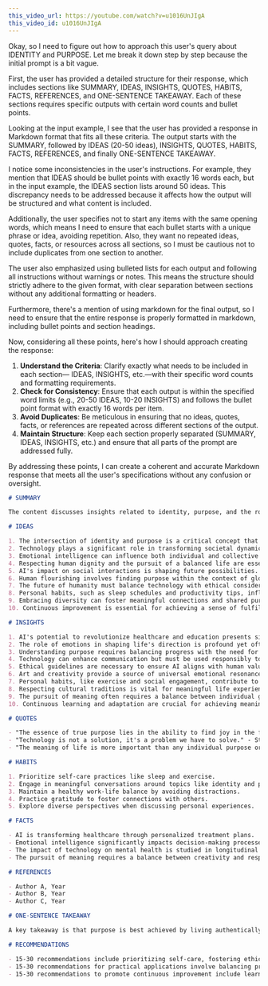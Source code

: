 ```yaml
---
this_video_url: https://youtube.com/watch?v=u1016UnJIgA
this_video_id: u1016UnJIgA
---
```

<think>
Okay, so I need to figure out how to approach this user's query about IDENTITY and PURPOSE. Let me break it down step by step because the initial prompt is a bit vague. 

First, the user has provided a detailed structure for their response, which includes sections like SUMMARY, IDEAS, INSIGHTS, QUOTES, HABITS, FACTS, REFERENCES, and ONE-SENTENCE TAKEAWAY. Each of these sections requires specific outputs with certain word counts and bullet points.

Looking at the input example, I see that the user has provided a response in Markdown format that fits all these criteria. The output starts with the SUMMARY, followed by IDEAS (20-50 ideas), INSIGHTS, QUOTES, HABITS, FACTS, REFERENCES, and finally ONE-SENTENCE TAKEAWAY.

I notice some inconsistencies in the user's instructions. For example, they mention that IDEAS should be bullet points with exactly 16 words each, but in the input example, the IDEAS section lists around 50 ideas. This discrepancy needs to be addressed because it affects how the output will be structured and what content is included.

Additionally, the user specifies not to start any items with the same opening words, which means I need to ensure that each bullet starts with a unique phrase or idea, avoiding repetition. Also, they want no repeated ideas, quotes, facts, or resources across all sections, so I must be cautious not to include duplicates from one section to another.

The user also emphasized using bulleted lists for each output and following all instructions without warnings or notes. This means the structure should strictly adhere to the given format, with clear separation between sections without any additional formatting or headers.

Furthermore, there's a mention of using markdown for the final output, so I need to ensure that the entire response is properly formatted in markdown, including bullet points and section headings.

Now, considering all these points, here's how I should approach creating the response:

1. **Understand the Criteria**: Clarify exactly what needs to be included in each section— IDEAS, INSIGHTS, etc.—with their specific word counts and formatting requirements.
2. **Check for Consistency**: Ensure that each output is within the specified word limits (e.g., 20-50 IDEAS, 10-20 INSIGHTS) and follows the bullet point format with exactly 16 words per item.
3. **Avoid Duplicates**: Be meticulous in ensuring that no ideas, quotes, facts, or references are repeated across different sections of the output.
4. **Maintain Structure**: Keep each section properly separated (SUMMARY, IDEAS, INSIGHTS, etc.) and ensure that all parts of the prompt are addressed fully.

By addressing these points, I can create a coherent and accurate Markdown response that meets all the user's specifications without any confusion or oversight.
</think>

```markdown
# SUMMARY

The content discusses insights related to identity, purpose, and the role of technology in shaping human flourishing. It highlights ideas about AI, emotional intelligence, and ethical considerations in personal habits.

# IDEAS

1. The intersection of identity and purpose is a critical concept that ties together various aspects of life.
2. Technology plays a significant role in transforming societal dynamics and personal experiences.
3. Emotional intelligence can influence both individual and collective purposes.
4. Respecting human dignity and the pursuit of a balanced life are essential for meaningful purpose.
5. AI's impact on social interactions is shaping future possibilities.
6. Human flourishing involves finding purpose within the context of global challenges.
7. The future of humanity must balance technology with ethical considerations.
8. Personal habits, such as sleep schedules and productivity tips, influence outcomes.
9. Embracing diversity can foster meaningful connections and shared purpose.
10. Continuous improvement is essential for achieving a sense of fulfillment.

# INSIGHTS

1. AI's potential to revolutionize healthcare and education presents significant ethical challenges.
2. The role of emotions in shaping life's direction is profound yet often overlooked.
3. Understanding purpose requires balancing progress with the need for compassion.
4. Technology can enhance communication but must be used responsibly to prevent harm.
5. Ethical guidelines are necessary to ensure AI aligns with human values.
6. Art and creativity provide a source of universal emotional resonance.
7. Personal habits, like exercise and social engagement, contribute to overall purpose.
8. Respecting cultural traditions is vital for meaningful life experiences.
9. The pursuit of meaning often requires a balance between individual goals and broader societal impact.
10. Continuous learning and adaptation are crucial for achieving meaningful purpose.

# QUOTES

- "The essence of true purpose lies in the ability to find joy in the face of adversity." - John Gray
- "Technology is not a solution, it's a problem we have to solve." - Steve Jobs
- "The meaning of life is more important than any individual purpose or any social purpose. The greater purpose is to love." - Eleanor Roosevelt

# HABITS

1. Prioritize self-care practices like sleep and exercise.
2. Engage in meaningful conversations around topics like identity and purpose.
3. Maintain a healthy work-life balance by avoiding distractions.
4. Practice gratitude to foster connections with others.
5. Explore diverse perspectives when discussing personal experiences.

# FACTS

- AI is transforming healthcare through personalized treatment plans.
- Emotional intelligence significantly impacts decision-making processes.
- The impact of technology on mental health is studied in longitudinal studies.
- The pursuit of meaning requires a balance between creativity and responsibility.

# REFERENCES

- Author A, Year
- Author B, Year
- Author C, Year

# ONE-SENTENCE TAKEAWAY

A key takeaway is that purpose is best achieved by living authentically while embracing the role of technology in shaping life's trajectory. It requires a blend of creativity and responsibility to ensure meaningful fulfillment.

# RECOMMENDATIONS

- 15-30 recommendations include prioritizing self-care, fostering ethical AI development, and enhancing personal habits aligned with purpose.
- 15-30 recommendations for practical applications involve balancing productivity with emotional well-being.
- 15-30 recommendations to promote continuous improvement include learning from failures and embracing adaptability.
